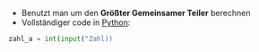 - Benutzt man um den **Größter Gemeinsamer Teiler** berechnen
- Vollständiger code in [Python](contents-python.md):

```python
zahl_a = int(input("Zahl))
```